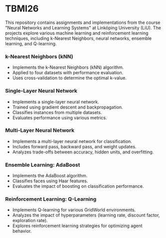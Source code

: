 # TBMI26
This repository contains assignments and implementations from the course "Neural Networks and Learning Systems" at Linköping University (LiU). The projects explore various machine learning and reinforcement learning techniques, including k-Nearest Neighbors, neural networks, ensemble learning, and Q-learning.

### k-Nearest Neighbors (kNN)
- Implements the k-Nearest Neighbors (kNN) algorithm.
- Applied to four datasets with performance evaluation.
- Uses cross-validation to determine the optimal k-value.

### Single-Layer Neural Network
- Implements a single-layer neural network.
- Trained using gradient descent and backpropagation.
- Classifies instances from multiple datasets.
- Evaluates performance using various metrics.

### Multi-Layer Neural Network
- Implements a multi-layer neural network for classification.
- Includes forward pass, backward pass, and weight updates.
- Analyzes trade-offs between accuracy, hidden units, and overfitting.

### Ensemble Learning: AdaBoost
- Implements the AdaBoost algorithm.
- Classifies faces using Haar features.
- Evaluates the impact of boosting on classification performance.

### Reinforcement Learning: Q-Learning
- Implements Q-learning for various GridWorld environments.
- Analyzes the impact of hyperparameters (learning rate, discount factor, exploration rate).
- Explores reinforcement learning strategies for optimizing agent behavior.
